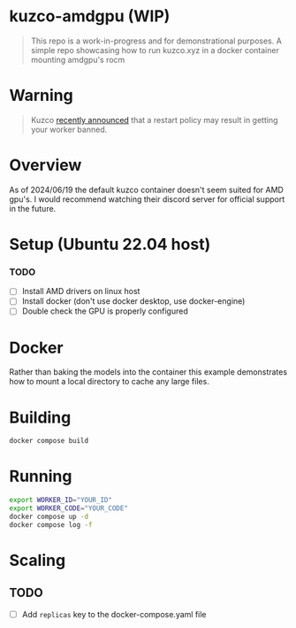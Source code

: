 # kuzco-amdgpu (WIP)
> This repo is a work-in-progress and for demonstrational purposes.
> A simple repo showcasing how to run kuzco.xyz in a docker container mounting amdgpu's rocm

# Warning
> Kuzco [recently announced][ban-announ] that a restart policy may result in getting your worker banned.


# Overview
As of 2024/06/19 the default kuzco container doesn't seem suited for AMD gpu's.
I would recommend watching their discord server for official support in the future.

# Setup (Ubuntu 22.04 host)
### TODO
- [ ] Install AMD drivers on linux host
- [ ] Install docker (don't use docker desktop, use docker-engine)
- [ ] Double check the GPU is properly configured

# Docker
Rather than baking the models into the container this example demonstrates how to mount a local directory to cache any large files.

# Building
```sh
docker compose build
```

# Running
```sh
export WORKER_ID="YOUR_ID"
export WORKER_CODE="YOUR_CODE"
docker compose up -d
docker compose log -f
```

# Scaling
## TODO
- [ ] Add `replicas` key to the docker-compose.yaml file

[ban-announ]: https://discord.com/channels/1100110477599723550/1215659199846154261/1253105879386034228
